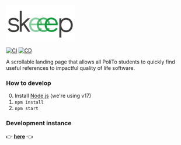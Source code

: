 <img src="public/skeeep.svg" alt="skeeep" height="100">

[![CI](https://github.com/WEEE-Open/skeeep/actions/workflows/ci.yml/badge.svg)](https://github.com/WEEE-Open/skeeep/actions/workflows/ci.yml)
[![CD](https://github.com/WEEE-Open/skeeep/actions/workflows/cd.yml/badge.svg)](https://github.com/WEEE-Open/skeeep/actions/workflows/cd.yml)

A scrollable landing page that allows all PoliTo students to quickly find useful references to impactful quality of life software.

### How to develop

0. Install [Node.js](https://nodejs.org/en/) (we're using v17)
1. `npm install`
2. `npm start`

### Development instance

👉 **[here](https://weee-open.github.io/skeeep/)** 👈